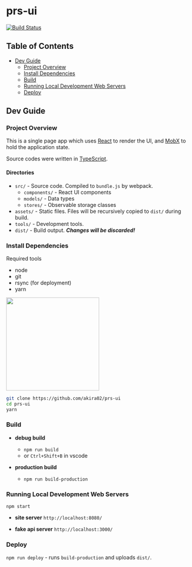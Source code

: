 prs-ui
======

[![Build Status](https://travis-ci.com/akira02/prs-ui.svg?token=Wm6zWbJKuWzhqTz1zW43&branch=master)](https://travis-ci.com/akira02/prs-ui)

Table of Contents
-----------------
* [Dev Guide](#dev-guide)
  * [Project Overview](#project-overview)
  * [Install Dependencies](#install-dependencies)
  * [Build](#build)
  * [Running Local Development Web Servers](#running-local-development-web-servers)
  * [Deploy](#deploy)


Dev Guide
---------

### Project Overview
This is a single page app which uses [React] to render the UI, and [MobX] to hold the application state.

Source codes were written in [TypeScript].

#### Directories
* `src/` - Source code. Compiled to `bundle.js` by webpack.
  * `components/` - React UI components
  * `models/` - Data types
  * `stores/` - Observable storage classes
* `assets/` - Static files. Files will be recursively copied to `dist/` during build.
* `tools/` - Development tools.
* `dist/` - Build output. ***Changes will be discarded!***


### Install Dependencies
Required tools
* node
* git
* rsync (for deployment)
* yarn

[<img src="https://yarnpkg.com/assets/feature-speed.png" width="250">](https://yarnpkg.com)

```bash
git clone https://github.com/akira02/prs-ui
cd prs-ui
yarn
```

### Build
* **debug build**
  * `npm run build`
  * or `Ctrl+Shift+B` in vscode

* **production build**
  * `npm run build-production`

### Running Local Development Web Servers

`npm start`

* **site server** `http://localhost:8080/`

* **fake api server** `http://localhost:3000/`

### Deploy
`npm run deploy` - runs `build-production` and uploads `dist/`.

[React]: https://facebook.github.io/react/
[MobX]: https://mobx.js.org
[TypeScript]: https://www.typescriptlang.org